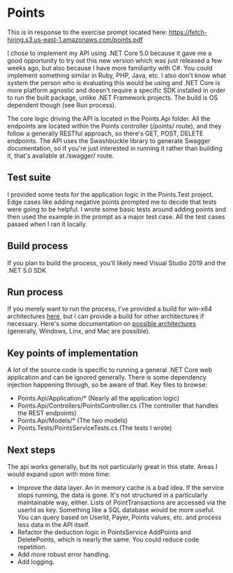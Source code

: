 # Points
This is in response to the exercise prompt located here: https://fetch-hiring.s3.us-east-1.amazonaws.com/points.pdf

I chose to implement my API using .NET Core 5.0 because it gave me a good opportunity to try out this new version which was just released a few weeks ago, but also because I have more familiarity with C#. You could implement something similar in Ruby, PHP, Java, etc. I also don't know what system the person who is evaluating this would be using and .NET Core is more platform agnostic and doesn't require a specific SDK installed in order to run the built package, unlike .NET Framework projects. The build is OS dependent though (see Run process). 

The core logic driving the API is located in the Points.Api folder. All the endpoints are located within the Points controller (/points/ route), and they follow a generally RESTful approach, so there's GET, POST, DELETE endpoints. The API uses the Swashbuckle library to generate Swagger documentation, so if you're just interested in running it rather than building it, that's available at /swagger/ route.

## Test suite
I provided some tests for the application logic in the Points.Test project. Edge cases like adding negative points prompted me to decide that tests were going to be helpful. I wrote some basic tests around adding points and then used the example in the prompt as a major test case. All the test cases passed when I ran it locally.

## Build process
If you plan to build the process, you'll likely need Visual Studio 2019 and the .NET 5.0 SDK

## Run process
If you merely want to run the process, I've provided a build for win-x64 architectures [here](https://drive.google.com/file/d/1IiXy1Y0lRNqUeA2x2KbdrYBejOaMgmXL/view?usp=sharing), but I can provide a build for other architectures if necessary. Here's some documentation on [possible architectures](https://docs.microsoft.com/en-us/dotnet/core/rid-catalog) (generally, Windows, Linx, and Mac are possible).

## Key points of implementation
A lot of the source code is specific to running a general .NET Core web application and can be ignored generally. There is some dependency injection happening through, so be aware of that. Key files to browse:
 - Points.Api/Application/* (Nearly all the application logic)
 - Points.Api/Controllers/PointsController.cs (The controller that handles the REST endpoints)
 - Points.Api/Models/* (The two models)
 - Points.Tests/PointsServiceTests.cs (The tests I wrote)
 
## Next steps
The api works generally, but its not particularly great in this state. Areas I would expand upon with more time:
 - Improve the data layer. An in memory cache is a bad idea. If the service stops running, the data is gone. It's not structured in a particularly maintainable way, either. Lists of PointTransactions are accessed via the userId as key. Something like a SQL database would be more useful. You can query based on UserId, Payer, Points values, etc. and process less data in the API itself.
 - Refactor the deduction logic in PointsService AddPoints and DeletePoints, which is nearly the same. You could reduce code repetition.
 - Add more robust error handling.
 - Add logging.

